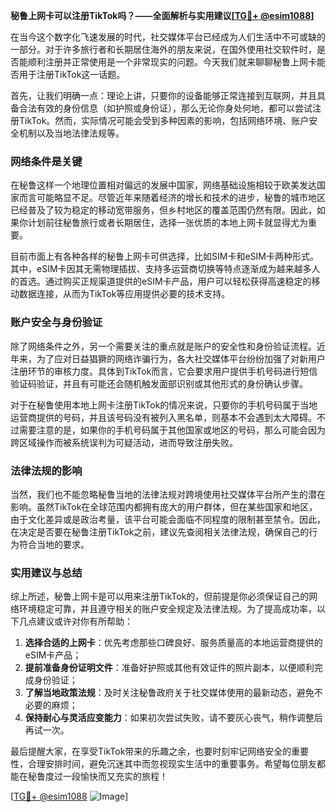 **秘鲁上网卡可以注册TikTok吗？——全面解析与实用建议[[TG💪+ @esim1088](https://t.me/s/esim1088)]**

在当今这个数字化飞速发展的时代，社交媒体平台已经成为人们生活中不可或缺的一部分。对于许多旅行者和长期居住海外的朋友来说，在国外使用社交软件时，是否能顺利注册并正常使用是一个非常现实的问题。今天我们就来聊聊秘鲁上网卡能否用于注册TikTok这一话题。

首先，让我们明确一点：理论上讲，只要你的设备能够正常连接到互联网，并且具备合法有效的身份信息（如护照或身份证），那么无论你身处何地，都可以尝试注册TikTok。然而，实际情况可能会受到多种因素的影响，包括网络环境、账户安全机制以及当地法律法规等。

### 网络条件是关键

在秘鲁这样一个地理位置相对偏远的发展中国家，网络基础设施相较于欧美发达国家而言可能略显不足。尽管近年来随着经济的增长和技术的进步，秘鲁的城市地区已经普及了较为稳定的移动宽带服务，但乡村地区的覆盖范围仍然有限。因此，如果你计划前往秘鲁旅行或者长期居住，选择一张优质的本地上网卡就显得尤为重要。

目前市面上有各种各样的秘鲁上网卡可供选择，比如SIM卡和eSIM卡两种形式。其中，eSIM卡因其无需物理插拔、支持多运营商切换等特点逐渐成为越来越多人的首选。通过购买正规渠道提供的eSIM卡产品，用户可以轻松获得高速稳定的移动数据连接，从而为TikTok等应用提供必要的技术支持。

### 账户安全与身份验证

除了网络条件之外，另一个需要关注的重点就是账户的安全性和身份验证流程。近年来，为了应对日益猖獗的网络诈骗行为，各大社交媒体平台纷纷加强了对新用户注册环节的审核力度。具体到TikTok而言，它会要求用户提供手机号码进行短信验证码验证，并且有可能还会随机触发面部识别或其他形式的身份确认步骤。

对于在秘鲁使用本地上网卡注册TikTok的情况来说，只要你的手机号码属于当地运营商提供的号码，并且该号码没有被列入黑名单，则基本不会遇到太大障碍。不过需要注意的是，如果你的手机号码属于其他国家或地区的号码，那么可能会因为跨区域操作而被系统误判为可疑活动，进而导致注册失败。

### 法律法规的影响

当然，我们也不能忽略秘鲁当地的法律法规对跨境使用社交媒体平台所产生的潜在影响。虽然TikTok在全球范围内都拥有庞大的用户群体，但在某些国家和地区，由于文化差异或是政治考量，该平台可能会面临不同程度的限制甚至禁令。因此，在决定是否要在秘鲁注册TikTok之前，建议先查阅相关法律法规，确保自己的行为符合当地的要求。

### 实用建议与总结

综上所述，秘鲁上网卡是可以用来注册TikTok的，但前提是你必须保证自己的网络环境稳定可靠，并且遵守相关的账户安全规定及法律法规。为了提高成功率，以下几点建议或许对你有所帮助：

1. **选择合适的上网卡**：优先考虑那些口碑良好、服务质量高的本地运营商提供的eSIM卡产品；
2. **提前准备身份证明文件**：准备好护照或其他有效证件的照片副本，以便顺利完成身份验证；
3. **了解当地政策法规**：及时关注秘鲁政府关于社交媒体使用的最新动态，避免不必要的麻烦；
4. **保持耐心与灵活应变能力**：如果初次尝试失败，请不要灰心丧气，稍作调整后再试一次。

最后提醒大家，在享受TikTok带来的乐趣之余，也要时刻牢记网络安全的重要性，合理安排时间，避免沉迷其中而忽视现实生活中的重要事务。希望每位朋友都能在秘鲁度过一段愉快而又充实的旅程！

[[TG💪+ @esim1088](https://t.me/s/esim1088) ![Image](https://i.postimg.cc/4NQfJmqS/Snipaste-2025-05-13-00-14-12.png)]